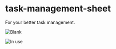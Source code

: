 # task-management-sheet
For your better task management.

![Blank](https://cloud.githubusercontent.com/assets/1148320/11801510/dc8cdb84-a329-11e5-8f3e-cf7de6d198c4.JPG)

![In use](https://cloud.githubusercontent.com/assets/1148320/11802265/31b16d0c-a332-11e5-9cbb-6053fda5f949.JPG)
